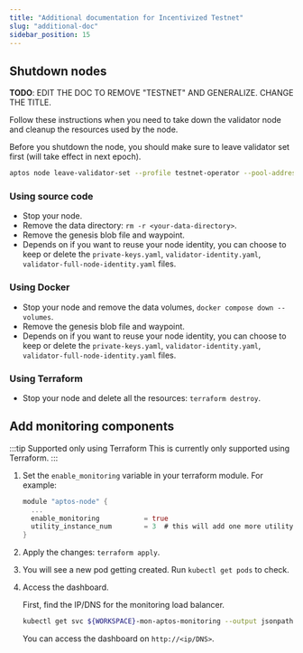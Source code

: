 ```yaml
---
title: "Additional documentation for Incentivized Testnet"
slug: "additional-doc"
sidebar_position: 15
---
```


## Shutdown nodes 

**TODO**: EDIT THE DOC TO REMOVE "TESTNET" AND GENERALIZE. CHANGE THE TITLE. 

Follow these instructions when you need to take down the validator node and cleanup the resources used by the node.

Before you shutdown the node, you should make sure to leave validator set first (will take effect in next epoch).

```bash
aptos node leave-validator-set --profile testnet-operator --pool-address <owner-address>
```

### Using source code

- Stop your node.
- Remove the data directory: `rm -r <your-data-directory>`.
- Remove the genesis blob file and waypoint.
- Depends on if you want to reuse your node identity, you can choose to keep or delete the `private-keys.yaml`, `validator-identity.yaml`, `validator-full-node-identity.yaml` files.

### Using Docker

- Stop your node and remove the data volumes, `docker compose down --volumes`.
- Remove the genesis blob file and waypoint.
- Depends on if you want to reuse your node identity, you can choose to keep or delete the `private-keys.yaml`, `validator-identity.yaml`, `validator-full-node-identity.yaml` files.

### Using Terraform

- Stop your node and delete all the resources: `terraform destroy`.

## Add monitoring components

:::tip Supported only using Terraform
This is currently only supported using Terraform.
:::

1. Set the `enable_monitoring` variable in your terraform module. For example:

    ```rust
    module "aptos-node" {
      ...
      enable_monitoring           = true
      utility_instance_num        = 3  # this will add one more utility instance to run monitoring component
    }
    ```

2. Apply the changes: `terraform apply`.

3. You will see a new pod getting created. Run `kubectl get pods` to check.

4. Access the dashboard.

    First, find the IP/DNS for the monitoring load balancer.

    ```bash
    kubectl get svc ${WORKSPACE}-mon-aptos-monitoring --output jsonpath='{.status.loadBalancer.ingress[0]}'
    ```

    You can access the dashboard on `http://<ip/DNS>`.

